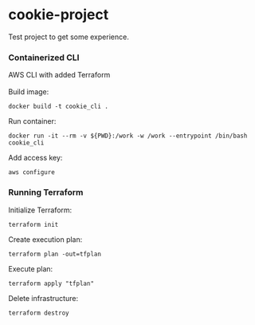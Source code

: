 # cookie-project
Test project to get some experience.


### Containerized CLI
AWS CLI with added Terraform \
\
Build image:
```
docker build -t cookie_cli .
```
Run container:
```
docker run -it --rm -v ${PWD}:/work -w /work --entrypoint /bin/bash cookie_cli
```
Add access key:
```
aws configure
```
### Running Terraform
Initialize Terraform:
```
terraform init
```
Create execution plan:
``` 
terraform plan -out=tfplan
```
Execute plan:
```
terraform apply "tfplan"
```
Delete infrastructure:
```
terraform destroy
```
